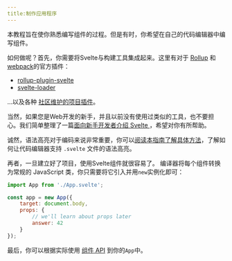 ```yaml
---
title:制作应用程序
---
```


本教程旨在使你熟悉编写组件的过程。但是有时，你希望在自己的代码编辑器中编写组件。

如何做呢？首先，你需要将Svelte与构建工具集成起来。这里有对于 [Rollup](https://rollupjs.org) 和 [webpack](https://webpack.js.org/)的官方插件：

* [rollup-plugin-svelte](https://github.com/sveltejs/rollup-plugin-svelte)
* [svelte-loader](https://github.com/sveltejs/svelte-loader)

...以及各种 [社区维护的项目插件](https://github.com/sveltejs/integrations#bundler-plugins)。

当然，如果您是Web开发的新手，并且以前没有使用过类似的工具，也不要担心。我们简单整理了一篇[面向新手开发者介绍 Svelte ](blog/svelte-for-new-developers)，希望对你有所帮助。

诚然，语法高亮对于编码来说非常重要，你可以[阅读本指南了解具体方法](blog/setting-up-your-editor)，了解如何让代码编辑器支持 `.svelte` 文件的语法高亮。

再者，一旦建立好了项目，使用Svelte组件就很容易了。 编译器将每个组件转换为常规的 JavaScript 类，你只需要将它引入并用`new`实例化即可：

```js
import App from './App.svelte';

const app = new App({
	target: document.body,
	props: {
		// we'll learn about props later
		answer: 42
	}
});
```

最后，你可以根据实际使用 [组件 API](docs#Client-side_component_API) 到你的`App`中。
